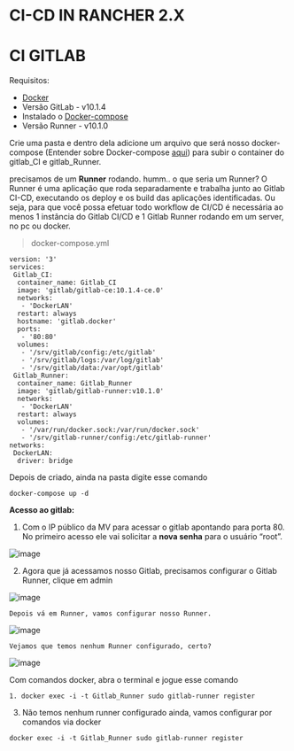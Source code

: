 # CI-CD IN RANCHER 2.X

# CI GITLAB

Requisitos:
- [Docker](https://docs.docker.com/install/)
- Versão GitLab - v10.1.4
- Instalado o [Docker-compose](https://github.com/NaturalHistoryMuseum/scratchpads2/wiki/Install-Docker-and-Docker-Compose-(Centos-7))
- Versão Runner - v10.1.0

Crie uma pasta e dentro dela adicione um arquivo que será nosso docker-compose (Entender sobre Docker-compose [aqui](https://www.concrete.com.br/2017/12/11/docker-compose-o-que-e-para-que-serve-o-que-come/)) para subir o container do gitlab_CI e gitlab_Runner.

precisamos de um **Runner** rodando. humm.. o que seria um Runner?
O Runner é uma aplicação que roda separadamente e trabalha junto ao Gitlab CI-CD, executando os deploy e os build das aplicações identificadas. Ou seja, para que você possa efetuar todo workflow de CI/CD é necessária ao menos 1 instância do Gitlab CI/CD e 1 Gitlab Runner rodando em um server, no pc ou docker.

> docker-compose.yml

```
version: '3'
services:
 Gitlab_CI:
  container_name: Gitlab_CI
  image: 'gitlab/gitlab-ce:10.1.4-ce.0'
  networks: 
   - 'DockerLAN'
  restart: always
  hostname: 'gitlab.docker'
  ports:
   - '80:80'
  volumes:
   - '/srv/gitlab/config:/etc/gitlab'
   - '/srv/gitlab/logs:/var/log/gitlab'
   - '/srv/gitlab/data:/var/opt/gitlab'
 Gitlab_Runner:
  container_name: Gitlab_Runner
  image: 'gitlab/gitlab-runner:v10.1.0'
  networks:
   - 'DockerLAN'
  restart: always
  volumes:
   - '/var/run/docker.sock:/var/run/docker.sock'
   - '/srv/gitlab-runner/config:/etc/gitlab-runner'
networks:
 DockerLAN:
  driver: bridge
  ````
  Depois de criado, ainda na pasta digite esse comando
  
    docker-compose up -d
  
  **Acesso ao gitlab:**
  1. Com o IP público da MV para acessar o gitlab apontando para porta 80. No primeiro acesso ele vai solicitar a **nova senha** para o usuário “root”.
  
  ![image](https://user-images.githubusercontent.com/45598049/49802444-ac3e8680-fd2b-11e8-8486-92af5b9b261d.png)

  
  2. Agora que já acessamos nosso Gitlab, precisamos configurar o Gitlab Runner, clique em admin
  
  ![image](https://user-images.githubusercontent.com/45598049/49811259-a94e9080-fd41-11e8-932e-52f07f4ca246.png)
  
    Depois vá em Runner, vamos configurar nosso Runner. 
   
   ![image](https://user-images.githubusercontent.com/45598049/49811432-05b1b000-fd42-11e8-9a2b-1f5397ff8a67.png)
   
    Vejamos que temos nenhum Runner configurado, certo?
   
   ![image](https://user-images.githubusercontent.com/45598049/49811654-7789f980-fd42-11e8-90c5-7fbe9a295864.png)
    
   Com comandos docker, abra o terminal e jogue esse comando 
    
    1. docker exec -i -t Gitlab_Runner sudo gitlab-runner register
  
  3. Não temos nenhum runner configurado ainda, vamos configurar por comandos via docker
  
    docker exec -i -t Gitlab_Runner sudo gitlab-runner register
  
